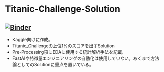 # Titanic-Challenge-Solution

[![Binder](https://mybinder.org/badge_logo.svg)](https://mybinder.org/v2/gh/shinichi-oto/1565-S-E-qwsa/HEAD?labpath=Titanic_Solution.ipynb)
---------------------
- Kaggle向けに作成。
- Titanic_Challengeの上位1%のスコアを出すSolution
- Pre-Processing項にEDAに使用する統計解析手法を記載。
- FastAIや特徴量エンジニアリングの自動化は使用していない。あくまで方法論としてのSolutionに重点を置いている。
